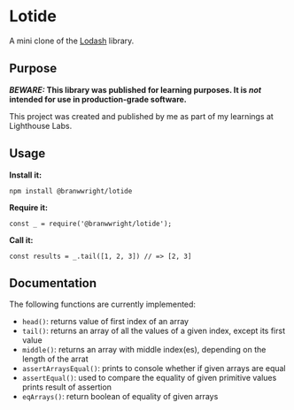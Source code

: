 # Lotide

A mini clone of the [Lodash](https://lodash.com) library.

## Purpose

**_BEWARE:_ This library was published for learning purposes. It is _not_ intended for use in production-grade software.**

This project was created and published by me as part of my learnings at Lighthouse Labs. 

## Usage

**Install it:**

`npm install @branwwright/lotide`

**Require it:**

`const _ = require('@branwwright/lotide');`

**Call it:**

`const results = _.tail([1, 2, 3]) // => [2, 3]`

## Documentation

The following functions are currently implemented:

* `head()`: returns value of first index of an array
* `tail()`: returns an array of all the values of a given index, except its first value
* `middle()`: returns an array with middle index(es), depending on the length of the arrat
* `assertArraysEqual()`: prints to console whether if given arrays are equal
* `assertEqual()`: used to compare the equality of given primitive values prints result of assertion
* `eqArrays()`: return boolean of equality of given arrays